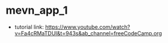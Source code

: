 # mevn_app_1

* tutorial link: https://www.youtube.com/watch?v=Fa4cRMaTDUI&t=943s&ab_channel=freeCodeCamp.org
